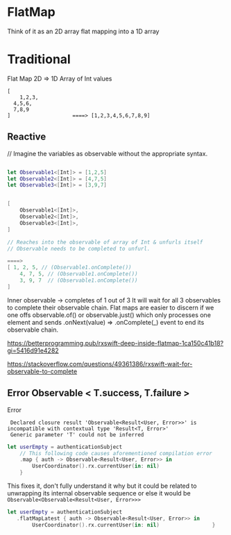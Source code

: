 # FlatMap


Think of it as an 2D array flat mapping into a 1D array


# Traditional
Flat Map 2D => 1D Array of Int values

```
[ 
	1,2,3,
  4,5,6,
  7,8,9
]                    ====> [1,2,3,4,5,6,7,8,9] 

```



## Reactive

// Imagine the variables as observable without the appropriate syntax.

```swift

let Observable1<[Int]> = [1,2,5]
let Observable2<[Int]> = [4,7,5]
let Observable3<[Int]> = [3,9,7]


[ 
	Observable1<[Int]>,
	Observable2<[Int]>,
	Observable3<[Int]>,
]

// Reaches into the observable of array of Int & unfurls itself
// Observable needs to be completed to unfurl. 

====> 
[ 1, 2, 5, // (Observable1.onComplete())
	4, 7, 5, // (Observable1.onComplete())
	3, 9, 7  // (Observable1.onComplete())
]

```


Inner observable -> completes of 1 out of 3 
It will wait for all 3 observables to complete their observable chain.
Flat maps are easier to discern if we one offs observable.of() or observable.just() which only processes one element and sends .onNext(value) => .onComplete(_) event to end its observable chain.



https://betterprogramming.pub/rxswift-deep-inside-flatmap-1ca150c41b18?gi=5416d91e4282


https://stackoverflow.com/questions/49361386/rxswift-wait-for-observable-to-complete



## Error Observable < T.success, T.failure >

Error
```text
 Declared closure result 'Observable<Result<User, Error>>' is incompatible with contextual type 'Result<T, Error>'
 Generic parameter 'T' could not be inferred
```

```swift
let userEmpty = authenticationSubject
	// This following code causes aforementioned compilation error
	.map { auth -> Observable<Result<User, Error>> in
		UserCoordinator().rx.currentUser(in: nil)
	}
```

This fixes it, don't fully understand it why but it could be related to unwrapping its internal observable sequence or else it would be `Observable<Observable<Result<User, Error>>>`

```swift
let userEmpty = authenticationSubject
   .flatMapLatest { auth -> Observable<Result<User, Error>> in
		UserCoordinator().rx.currentUser(in: nil)                 }
```